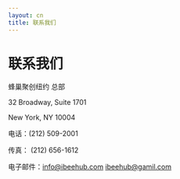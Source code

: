 ```yaml
---
layout: cn
title: 联系我们
---
```


# 联系我们

蜂巢聚创纽约 总部

32 Broadway, Suite 1701

New York, NY 10004

电话：(212) 509-2001

传真： (212) 656-1612

电子邮件：[info@ibeehub.com](mailto:info@ibeehub.com)             [ibeehub@gamil.com](mailto:ibeehub@gamil.com)

